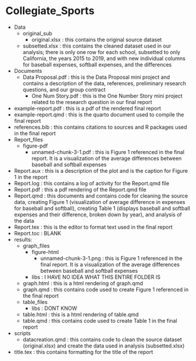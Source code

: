 # Collegiate_Sports

* Data
	* original_sub
		* original.xlsx : this contains the original source dataset 
	* subsetted.xlsx : this contains the cleaned dataset used in our analysis; there is only one row for each school, subsetted to only California, the years 2015 to 2019, and with new individual columns for baseball expenses, softball expenses, and the differences
 * Documents
  	* Data Proposal.pdf : this is the Data Proposal mini project and contains a description of the data, references, preliminary research questions, and our group contract
    	* One Num Story.pdf : this is the One Number Story mini project related to the research question in our final report
 * example-report.pdf : this is a pdf of the rendered final report
 * example-report.qmd : this is the quarto document used to compile the final report
 * references.bib : this contains citations to sources and R packages used in the final report
 * Report_files
	* figure-pdf
 		* unnamed-chunk-3-1.pdf : this is Figure 1 referenced in the final report. It is a visualization of the average differences between baseball and softball expenses
 * Report.aux : this is a description of  the plot and is the caption for Figure 1 in the report
 * Report.log : this contains a log of activity for the Report.qmd file
 * Report.pdf : this a pdf rendering of the Report.qmd file
 * Report.qmd : this documents and contains code for cleaning the source data, creating Figure 1 (visualization of average difference in expenses for baseball and softball), creating Table 1 (displays baseball and softball expenses and their difference, broken down by year), and analysis of the data
 * Report.tex : this is the editor to format text used in the final report
 * Report.toc : BLANK
 * results:
	* graph_files
		* figure-html
			* unnamed-chunk-3-1.png : this is Figure 1 referenced in the final report. It is a visualization of the average differences between baseball and softball expenses
		* libs : I HAVE NO IDEA WHAT THIS ENTIRE FOLDER IS
	* graph.html : this is a html rendering of graph.qmd
	* graph.qmd : this contains code used to create Figure 1 referenced in the final report
	* table_files
		* libs : DONT KNOW
	* table.html : this is a html rendering of table.qmd
	* table.qmd : this contains code used to create Table 1 in the final report
 * scripts
	* datacreation.qmd : this contains code to clean the source dataset (original.xlsx) and create the data used in analysis (subsetted.xlsx)
 * title.tex : this contains formatting for the title of the report
